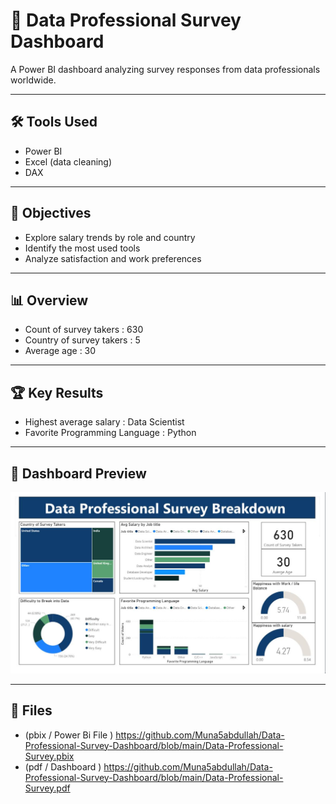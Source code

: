 # 💼 Data Professional Survey Dashboard

A Power BI dashboard analyzing survey responses from data professionals worldwide.

--- 
## 🛠 Tools Used
- Power BI  
- Excel (data cleaning)  
- DAX
--- 
## 🎯 Objectives
- Explore salary trends by role and country  
- Identify the most used tools  
- Analyze satisfaction and work preferences
---
## 📊 Overview
- Count of survey takers : 630
- Country of survey takers : 5
- Average age : 30
---
## 🏆 Key Results 
- Highest average salary : Data Scientist
- Favorite Programming Language : Python
---
 
## 📸 Dashboard Preview
![dashboard](dashboard.jpg)

---

## 📂 Files
- (pbix / Power Bi File ) https://github.com/Muna5abdullah/Data-Professional-Survey-Dashboard/blob/main/Data-Professional-Survey.pbix 
- (pdf / Dashboard ) https://github.com/Muna5abdullah/Data-Professional-Survey-Dashboard/blob/main/Data-Professional-Survey.pdf
